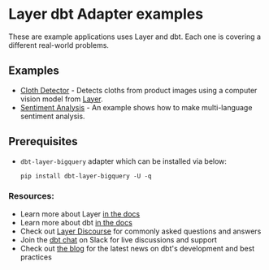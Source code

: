 # Layer dbt Adapter examples

These are example applications uses Layer and dbt. Each one is covering a different real-world problems.

## Examples

* [Cloth Detector](./dbt_cloth_detector) - Detects cloths from product images using a computer vision model from [Layer](https://app.layer.ai/layer/clothing/).
* [Sentiment Analysis](./sentiment_analysis) - An example shows how to make multi-language sentiment analysis.

## Prerequisites

- `dbt-layer-bigquery` adapter which can be installed via below:
    ```shell
    pip install dbt-layer-bigquery -U -q
    ```


### Resources:
- Learn more about Layer [in the docs](https://docs.app.layer.ai/docs/)
- Learn more about dbt [in the docs](https://docs.getdbt.com/docs/introduction)
- Check out [Layer Discourse](https://discourse.layer.ai/) for commonly asked questions and answers
- Join the [dbt chat](https://community.getdbt.com/) on Slack for live discussions and support
- Check out [the blog](https://blog.getdbt.com/) for the latest news on dbt's development and best practices

